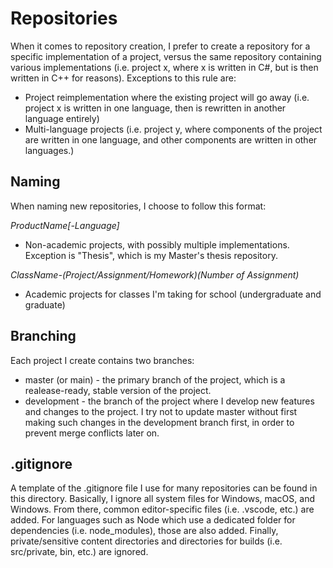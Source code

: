 # Repositories
When it comes to repository creation, I prefer to create a repository for a specific implementation of a project, versus the same repository containing various implementations (i.e. project x, where x is written in C#, but is then written in C++ for reasons). Exceptions to this rule are: 
- Project reimplementation where the existing project will go away (i.e. project x is written in one language, then is rewritten in another language entirely)
- Multi-language projects (i.e. project y, where components of the project are written in one language, and other components are written in other languages.)

## Naming
When naming new repositories, I choose to follow this format: 

*ProductName[-Language]*
- Non-academic projects, with possibly multiple implementations. Exception is "Thesis", which is my Master's thesis repository.

*ClassName-(Project/Assignment/Homework)(Number of Assignment)* 
- Academic projects for classes I'm taking for school (undergraduate and graduate)

## Branching
Each project I create contains two branches:
- master (or main) - the primary branch of the project, which is a realease-ready, stable version of the project.
- development - the branch of the project where I develop new features and changes to the project. I try not to update master without first making such changes in the development branch first, in order to prevent merge conflicts later on.

## .gitignore
A template of the .gitignore file I use for many repositories can be found in this directory. Basically, I ignore all system files for Windows, macOS, and Windows. From there, common editor-specific files (i.e. .vscode, etc.) are added. For languages such as Node which use a dedicated folder for dependencies (i.e. node_modules), those are also added. Finally, private/sensitive content directories and directories for builds (i.e. src/private, bin, etc.) are ignored.